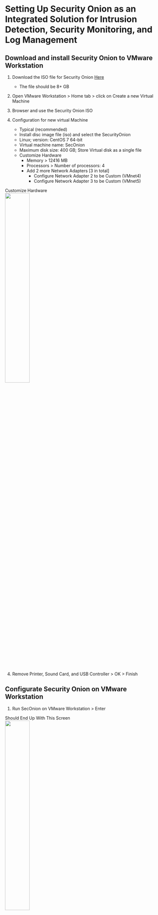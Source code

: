 # Setting Up Security Onion as an Integrated Solution for Intrusion Detection, Security Monitoring, and Log Management

<h2>Download and install Security Onion to VMware Workstation</h2>

1. Download the ISO file for Security Onion [Here](https://download.securityonion.net/file/securityonion/securityonion-2.3.260-20230620.iso)
    - The file should be 8+ GB

2. Open VMware Workstation > Home tab > click on Create a new Virtual Machine

3. Browser and use the Security Onion ISO

4. Configuration for new virtual Machine
    - Typical (recommended)
    - Install disc image file (iso) and select the SecurityOnion
    - Linux; version: CentOS 7 64-bit
    - Virtual machine name: SecOnion
    - Maximum disk size: 400 GB; Store Virtual disk as a single file
    - Customize Hardware
      - Memory > 12416 MB
      - Processors > Number of processors: 4
      - Add 2 more Network Adapters [3 in total]
        - Configure Network Adapter 2 to be Custom (VMnet4)
        - Configure Network Adapter 3 to be Custom (VMnet5)

<p align="left">
Customize Hardware<br/>
<img src="https://i.imgur.com/k8vrWTD.png" height="40%" width="40%" alt=""/>
<br />

4. Remove Printer, Sound Card, and USB Controller > OK > Finish

<h2></h2>


<h2>Configurate Security Onion on VMware Workstation</h2>

1.  Run SecOnion on VMware Workstation > Enter

<p align="left">
Should End Up With This Screen <br/>
<img src="https://i.imgur.com/pLWCSPy.png" height="40%" width="40%" alt=""/>
<br />


2.  Type: yes > Type administrative username > Type password > Retype password

3.  Select Yes > Enter: Install Run the standard Security Onion installation > Select EVAL

4.  Type AGREE > Enter Hostname: seconion > select ens33 > DHCP > Enter > Enter > Standard: This manager has internet access > Direct > ens34 > Automatic

5.  Accept all defaults> Enter an email address and password for the admin account > Select IP

6.  Keep Default: Enter > Enter > Type: 192.168.0.0/16 > Enter

<p align="left">
Configuration <br/>
<img src="https://i.imgur.com/k0fK8tN.png" height="40%" width="40%" alt=""/>
<br />

7. Let it install

<p align="left">
Finish Installing <br/>
<img src="https://i.imgur.com/K2ycjji.png" height="40%" width="40%" alt=""/>
<br />

<h2></h2>

<h2>Download and Install Ubuntu VM</h2>

After installing Security Onion, having access to the web interface will be done from an external Ubuntu Desktop simulating a SOC/Security Analyst accessing a SIEM or any other tool from their device.

In order to this, you’ll first have to configure an Ubuntu Desktop. This is a very easy process and I’ll not be covering it in this write-up but it is covered in the video. Be sure to use all the default settings for the Ubuntu Desktop configuration.

[Download Ubuntu Desktop](https://ubuntu.com/download/desktop) TLS Version

1. Open VMware Workstation > Home tab > click on Create a new Virtual Machine

2. Browser and use the Ubuntu ISO

3. Fill in:
    - Full name: SecOnion
    - username: jeff
    - password:  > next
  

4. Virtual machine name: SecOnionManagement
